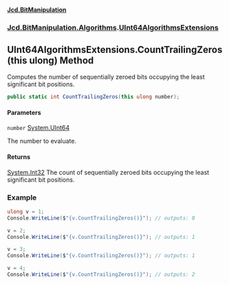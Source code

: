 #### [Jcd.BitManipulation](index.md 'index')

### [Jcd.BitManipulation.Algorithms](Jcd.BitManipulation.Algorithms.md 'Jcd.BitManipulation.Algorithms').[UInt64AlgorithmsExtensions](Jcd.BitManipulation.Algorithms.UInt64AlgorithmsExtensions.md 'Jcd.BitManipulation.Algorithms.UInt64AlgorithmsExtensions')

## UInt64AlgorithmsExtensions.CountTrailingZeros(this ulong) Method

Computes the number of sequentially zeroed bits occupying the
least significant bit positions.

```csharp
public static int CountTrailingZeros(this ulong number);
```

#### Parameters

<a name='Jcd.BitManipulation.Algorithms.UInt64AlgorithmsExtensions.CountTrailingZeros(thisulong).number'></a>

`number` [System.UInt64](https://docs.microsoft.com/en-us/dotnet/api/System.UInt64 'System.UInt64')

The number to evaluate.

#### Returns

[System.Int32](https://docs.microsoft.com/en-us/dotnet/api/System.Int32 'System.Int32')
The count of sequentially zeroed bits occupying the least significant bit positions.

### Example

```csharp
ulong v = 1;
Console.WriteLine($"{v.CountTrailingZeros()}"); // outputs: 0

v = 2;
Console.WriteLine($"{v.CountTrailingZeros()}"); // outputs: 1

v = 3;
Console.WriteLine($"{v.CountTrailingZeros()}"); // outputs: 1

v = 4;
Console.WriteLine($"{v.CountTrailingZeros()}"); // outputs: 2
```